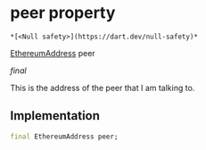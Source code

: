 


# peer property




    *[<Null safety>](https://dart.dev/null-safety)*



[EthereumAddress](https://pub.dev/documentation/web3dart/2.6.1/credentials/EthereumAddress-class.html) peer
  
_<span class="feature">final</span>_



<p>This is the address of the peer that I am talking to.</p>



## Implementation

```dart
final EthereumAddress peer;
```







